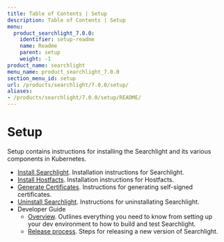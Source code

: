 ```yaml
---
title: Table of Contents | Setup
description: Table of Contents | Setup
menu:
  product_searchlight_7.0.0:
    identifier: setup-readme
    name: Readme
    parent: setup
    weight: -1
product_name: searchlight
menu_name: product_searchlight_7.0.0
section_menu_id: setup
url: /products/searchlight/7.0.0/setup/
aliases:
- /products/searchlight/7.0.0/setup/README/
---
```


# Setup

Setup contains instructions for installing the Searchlight and its various components in Kubernetes.

- [Install Searchlight](/products/searchlight/7.0.0/setup/install). Installation instructions for Searchlight.
- [Install Hostfacts](/products/searchlight/7.0.0/setup/hostfacts). Installation instructions for Hostfacts.
- [Generate Certificates](/products/searchlight/7.0.0/setup/certificate). Instructions for generating self-signed certificates.
- [Uninstall Searchlight](/products/searchlight/7.0.0/setup/uninstall). Instructions for uninstallating Searchlight.
- Developer Guide
  - [Overview](/products/searchlight/7.0.0/setup/developer-guide/overview). Outlines everything you need to know from setting up your dev environment to how to build and test Searchlight.
  - [Release process](/products/searchlight/7.0.0/setup/developer-guide/release). Steps for releasing a new version of Searchlight.
